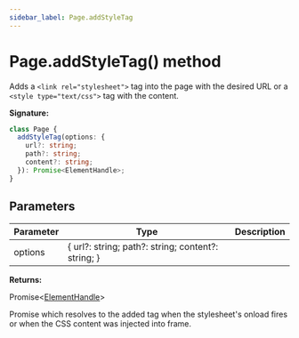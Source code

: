 ```yaml
---
sidebar_label: Page.addStyleTag
---
```


# Page.addStyleTag() method

Adds a `<link rel="stylesheet">` tag into the page with the desired URL or a `<style type="text/css">` tag with the content.

**Signature:**

```typescript
class Page {
  addStyleTag(options: {
    url?: string;
    path?: string;
    content?: string;
  }): Promise<ElementHandle>;
}
```

## Parameters

| Parameter | Type                                               | Description |
| --------- | -------------------------------------------------- | ----------- |
| options   | { url?: string; path?: string; content?: string; } |             |

**Returns:**

Promise&lt;[ElementHandle](./puppeteer.elementhandle.md)&gt;

Promise which resolves to the added tag when the stylesheet's onload fires or when the CSS content was injected into frame.
